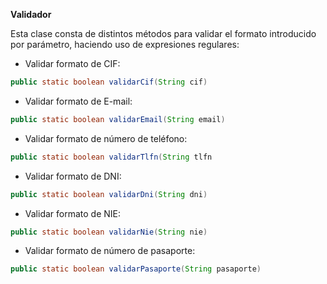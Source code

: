 **Validador**

Esta clase consta de distintos métodos para validar el formato introducido por parámetro, haciendo uso de expresiones regulares:

- Validar formato de CIF:

```java
public static boolean validarCif(String cif)
```

- Validar formato de E-mail:

```java
public static boolean validarEmail(String email)
```

- Validar formato de número de teléfono:

```java
public static boolean validarTlfn(String tlfn
```

- Validar formato de DNI:

```java
public static boolean validarDni(String dni)
```

- Validar formato de NIE:

```java
public static boolean validarNie(String nie)
```

- Validar formato de número de pasaporte:

```java
public static boolean validarPasaporte(String pasaporte)
```

